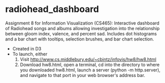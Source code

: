 # radiohead_dashboard
Assignment 8 for Information Visualization (CS465): Interactive dashboard of Radiohead songs and albums allowing investigation into the relationship between gloom index, valence, and percent sad. Includes dot histograms and a bar chart with tooltips, selection brushes, and bar chart selection. 

- Created in D3
- To launch, either
  1) Visit http://www.cs.middlebury.edu/~cbintz/infovis/hw8/hw8.html
  2) Download hw8.html, open a terminal, cd into the directory to where you downloaded hw8.html, launch a server (python -m http.server), and navigate to that port in your web browser's address bar.
